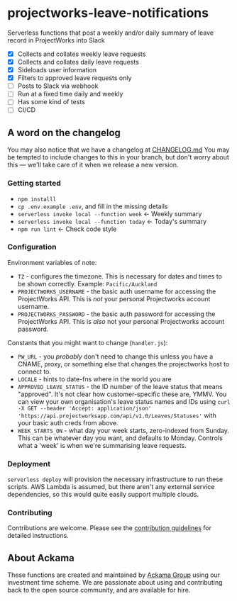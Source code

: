 # projectworks-leave-notifications

Serverless functions that post a weekly and/or daily summary of leave record in
ProjectWorks into Slack

- [x] Collects and collates weekly leave requests
- [x] Collects and collates daily leave requests
- [x] Sideloads user information
- [x] Filters to approved leave requests only
- [ ] Posts to Slack via webhook
- [ ] Run at a fixed time daily and weekly
- [ ] Has some kind of tests
- [ ] CI/CD

## A word on the changelog

You may also notice that we have a changelog at [CHANGELOG.md](CHANGELOG.md)
You may be tempted to include changes to this in your branch, but don't worry
about this — we'll take care of it when we release a new version.

### Getting started

* `npm installl`
* `cp .env.example .env`, and fill in the missing details
* `serverless invoke local --function week` <- Weekly summary
* `serverless invoke local --function today` <- Today's summary
* `npm run lint` <- Check code style

### Configuration

Environment variables of note:

* `TZ` - configures the timezone. This is necessary for dates and times to be
  shown correctly. Example: `Pacific/Auckland`
* `PROJECTWORKS_USERNAME` - the basic auth username for accessing the
  ProjectWorks API. This is _not_ your personal Projectworks account username.
* `PROJECTWORKS_PASSWORD` - the basic auth password for accessing the
  ProjectWorks API. This is _also_ not your personal Projectworks account
  password.

Constants that you might want to change (`handler.js`):

* `PW_URL` - you _probably_ don't need to change this unless you have a CNAME,
  proxy, or something else that changes the projectworks host to connect to.
* `LOCALE` - hints to date-fns where in the world you are
* `APPROVED_LEAVE_STATUS` - the ID number of the leave status that means
  "approved". It's not clear how customer-specific these are, YMMV. You can view
  your own organisation's leave status names and IDs using `curl -X GET --header
  'Accept: application/json'
  'https://api.projectworksapp.com/api/v1.0/Leaves/Statuses'` with your basic
  auth creds from above.
* `WEEK_STARTS_ON` - what day your week starts, zero-indexed from Sunday. This
  can be whatever day you want, and defaults to Monday. Controls what a 'week'
  is when we're summarising leave requests.

### Deployment

`serverless deploy` will provision the necessary infrastructure to run these
scripts. AWS Lambda is assumed, but there aren't any external service
dependencies, so this would quite easily support multiple clouds.


### Contributing

Contributions are welcome. 
Please see the [contribution guidelines](https://github.com/ackama/projectworks-leave-notifications/blob/main/CONTRIBUTING.md) 
for detailed instructions.

## About Ackama

These functions are created and maintained by [Ackama Group](https://www.ackama.com) using our investment time scheme. 
We are passionate about using and contributing back to the open source community, and are available for hire.